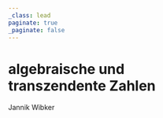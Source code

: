 ```yaml
---
_class: lead
paginate: true
_paginate: false
---
```


# **algebraische** und <br /> **transzendente** Zahlen

Jannik Wibker

